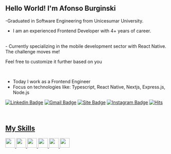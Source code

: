 ## Hello World! I'm Afonso Burginski
<!-- Apresentação -->

-Graduated in Software Engineering from Unicesumar University.
<br>
- I am an experienced Frontend Developer with 4+ years of career.
<br>
- Currently specializing in the mobile development sector with React Native.
<br>
The challenge moves me!


Feel free to customize it further based on you

<br>

- Today I work as a Frontend Engineer
- Focus on technologies like: Typescript, React Native, Nextjs, Express.js, Node.js 

[![Linkedin Badge](https://img.shields.io/badge/-Afonso%20Burginski-6633cc?style=flat-square&logo=Linkedin&logoColor=white&link=https://www.linkedin.com/in/afonsoburginski)](https://www.linkedin.com/in/afonsoburginski) 
[![Gmail Badge](https://img.shields.io/badge/-afonsoburginski@gmail.com-6633cc?style=flat-square&logo=Gmail&logoColor=white&link=mailto:afonsoburginski@gmail.com)](mailto:afonsoburginski@gmail.com)
[![Site Badge](https://img.shields.io/badge/-afonso.dev-6633cc?style=flat-square&logo=react&logoColor=white&labelColor=6633cc&link=https://afonsodev.com)](https://afonsodev.com)
[![Instagram Badge](https://img.shields.io/badge/-@kevin_burginski-6633cc?style=flat-square&labelColor=6633cc&logo=instagram&logoColor=white&link=https://www.instagram.com/kevin_burginski)](https://www.instagram.com/kevin_burginski)
[![Hits](https://hits.seeyoufarm.com/api/count/incr/badge.svg?url=https%3A%2F%2Fgithub.com%2Fafonsoburginski&count_bg=%236633CC&title_bg=%236633CC&icon=&icon_color=%23E7E7E7&title=View+profile&edge_flat=true)](https://hits.seeyoufarm.com)

<div align="start">
  <a href="https://github.com/afonsoburginski">

</div><br>
  
## My Skills
 
<div>
<img width="30px" src="https://cdn.jsdelivr.net/gh/devicons/devicon/icons/typescript/typescript-original.svg" />
<img width="30px" src="https://cdn.jsdelivr.net/gh/devicons/devicon/icons/javascript/javascript-original.svg" />
<img width="30px" src="https://cdn.jsdelivr.net/gh/devicons/devicon/icons/react/react-original.svg" />
<img width="30px" src="https://cdn.jsdelivr.net/gh/devicons/devicon/icons/nodejs/nodejs-original.svg" />
<img width="30px" src="https://cdn.jsdelivr.net/gh/devicons/devicon/icons/firebase/firebase-plain.svg" />
<img width="30px" src="https://cdn.jsdelivr.net/gh/devicons/devicon/icons/googlecloud/googlecloud-original.svg" />
</div>
